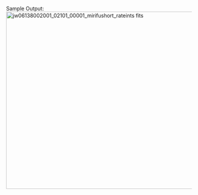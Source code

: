Sample Output:
<img width="640" height="480" alt="jw06138002001_02101_00001_mirifushort_rateints fits" src="https://github.com/user-attachments/assets/e900b8a8-5299-455b-8661-e4678fdcf733" />
